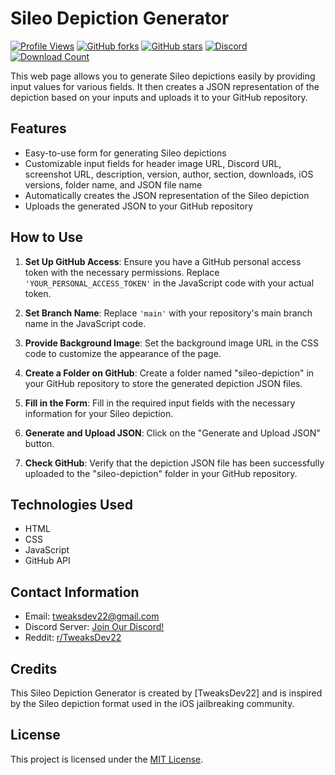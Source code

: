 # Sileo Depiction Generator
[![Profile Views](https://komarev.com/ghpvc/?username=YourUsername)](https://github.com/YourUsername)
[![GitHub forks](https://img.shields.io/github/forks/YourUsername/YourRepository)](https://github.com/YourUsername/YourRepository)
[![GitHub stars](https://img.shields.io/github/stars/YourUsername/YourRepository)](https://github.com/YourUsername/YourRepository)
[![Discord](https://img.shields.io/badge/Discord-YourServer-blue?style=flat-square&logo=discord)](https://discord.gg/Q67N6VFXnJ)
[![Download Count](https://img.shields.io/github/downloads/YourUsername/YourRepository/total)](https://github.com/YourUsername/YourRepository)

This web page allows you to generate Sileo depictions easily by providing input values for various fields. It then creates a JSON representation of the depiction based on your inputs and uploads it to your GitHub repository.

## Features

- Easy-to-use form for generating Sileo depictions
- Customizable input fields for header image URL, Discord URL, screenshot URL, description, version, author, section, downloads, iOS versions, folder name, and JSON file name
- Automatically creates the JSON representation of the Sileo depiction
- Uploads the generated JSON to your GitHub repository

## How to Use

1. **Set Up GitHub Access**: Ensure you have a GitHub personal access token with the necessary permissions. Replace `'YOUR_PERSONAL_ACCESS_TOKEN'` in the JavaScript code with your actual token.

2. **Set Branch Name**: Replace `'main'` with your repository's main branch name in the JavaScript code.

3. **Provide Background Image**: Set the background image URL in the CSS code to customize the appearance of the page.

4. **Create a Folder on GitHub**: Create a folder named "sileo-depiction" in your GitHub repository to store the generated depiction JSON files.

5. **Fill in the Form**: Fill in the required input fields with the necessary information for your Sileo depiction.

6. **Generate and Upload JSON**: Click on the "Generate and Upload JSON" button.

7. **Check GitHub**: Verify that the depiction JSON file has been successfully uploaded to the "sileo-depiction" folder in your GitHub repository.

## Technologies Used

- HTML
- CSS
- JavaScript
- GitHub API

## Contact Information

- Email: [tweaksdev22@gmail.com](mailto:tweaksdev22@gmail.com)
- Discord Server: [Join Our Discord!](https://discord.gg/Q67N6VFXnJ)
- Reddit: [r/TweaksDev22](https://www.reddit.com/r/TweaksDev22/)

## Credits

This Sileo Depiction Generator is created by [TweaksDev22] and is inspired by the Sileo depiction format used in the iOS jailbreaking community.

## License

This project is licensed under the [MIT License](LICENSE).
